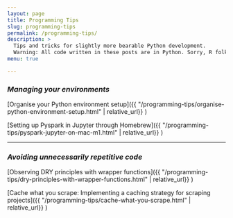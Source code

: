 ```yaml
---
layout: page
title: Programming Tips
slug: programming-tips
permalink: /programming-tips/
description: >
  Tips and tricks for slightly more bearable Python development.
  Warning: All code written in these posts are in Python. Sorry, R folks!
menu: true

---
```


### _Managing your environments_

[Organise your Python environment setup]({{ "/programming-tips/organise-python-environment-setup.html" | relative_url}} )

[Setting up Pyspark in Jupyter through Homebrew]({{ "/programming-tips/pyspark-jupyter-on-mac-m1.html" | relative_url}} )

---

### _Avoiding unnecessarily repetitive code_

[Observing DRY principles with wrapper functions]({{ "/programming-tips/dry-principles-with-wrapper-functions.html" | relative_url}} )

[Cache what you scrape: Implementing a caching strategy for scraping projects]({{ "/programming-tips/cache-what-you-scrape.html" | relative_url}} )
